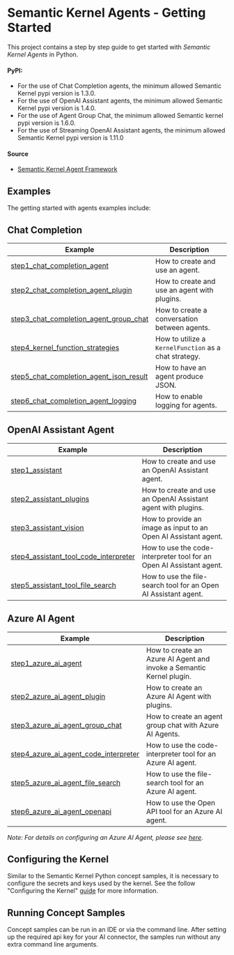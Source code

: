 # Semantic Kernel Agents - Getting Started

This project contains a step by step guide to get started with _Semantic Kernel Agents_ in Python.

#### PyPI:

- For the use of Chat Completion agents, the minimum allowed Semantic Kernel pypi version is 1.3.0.
- For the use of OpenAI Assistant agents, the minimum allowed Semantic Kernel pypi version is 1.4.0.
- For the use of Agent Group Chat, the minimum allowed Semantic kernel pypi version is 1.6.0.
- For the use of Streaming OpenAI Assistant agents, the minimum allowed Semantic Kernel pypi version is 1.11.0

#### Source

- [Semantic Kernel Agent Framework](../../semantic_kernel/agents/)

## Examples

The getting started with agents examples include:

## Chat Completion

Example|Description
---|---
[step1_chat_completion_agent](../getting_started_with_agents/chat_completion/step1_chat_completion_agent.py)|How to create and use an agent.
[step2_chat_completion_agent_plugin](../getting_started_with_agents/chat_completion/step2_chat_completion_agent_plugin.py)|How to create and use an agent with plugins.
[step3_chat_completion_agent_group_chat](../getting_started_with_agents/chat_completion/step3_chat_completion_agent_group_chat.py)|How to create a conversation between agents.
[step4_kernel_function_strategies](../getting_started_with_agents/chat_completion/step4_kernel_function_strategies.py)|How to utilize a `KernelFunction` as a chat strategy.
[step5_chat_completion_agent_json_result](../getting_started_with_agents/chat_completion/step5_chat_completion_agent_json_result.py)|How to have an agent produce JSON.
[step6_chat_completion_agent_logging](../getting_started_with_agents/chat_completion/step6_chat_completion_agent_logging.py)|How to enable logging for agents.

## OpenAI Assistant Agent

Example|Description
---|---
[step1_assistant](../getting_started_with_agents/openai_assistant/step1_assistant.py)|How to create and use an OpenAI Assistant agent.
[step2_assistant_plugins](../getting_started_with_agents/openai_assistant/step2_assistant_plugins.py)| How to create and use an OpenAI Assistant agent with plugins.
[step3_assistant_vision](../getting_started_with_agents/openai_assistant/step3_assistant_vision.py)|How to provide an image as input to an Open AI Assistant agent.
[step4_assistant_tool_code_interpreter](../getting_started_with_agents/openai_assistant/step4_assistant_tool_code_interpreter.py)|How to use the code-interpreter tool for an Open AI Assistant agent.
[step5_assistant_tool_file_search](../getting_started_with_agents/openai_assistant/step5_assistant_tool_file_search.py)|How to use the file-search tool for an Open AI Assistant agent.

## Azure AI Agent

Example|Description
---|---
[step1_azure_ai_agent](../getting_started_with_agents/azure_ai_agent/step1_azure_ai_agent.py)|How to create an Azure AI Agent and invoke a Semantic Kernel plugin.
[step2_azure_ai_agent_plugin](../getting_started_with_agents/azure_ai_agent/step2_azure_ai_agent_plugin.py)|How to create an Azure AI Agent with plugins.
[step3_azure_ai_agent_group_chat](../getting_started_with_agents/azure_ai_agent/step3_azure_ai_agent_group_chat.py)|How to create an agent group chat with Azure AI Agents.
[step4_azure_ai_agent_code_interpreter](../getting_started_with_agents/azure_ai_agent/step4_azure_ai_agent_code_interpreter.py)|How to use the code-interpreter tool for an Azure AI agent.
[step5_azure_ai_agent_file_search](../getting_started_with_agents/azure_ai_agent/step5_azure_ai_agent_file_search.py)|How to use the file-search tool for an Azure AI agent.
[step6_azure_ai_agent_openapi](../getting_started_with_agents/azure_ai_agent/step6_azure_ai_agent_openapi.py)|How to use the Open API tool for an Azure AI  agent.

_Note: For details on configuring an Azure AI Agent, please see [here](../getting_started_with_agents/azure_ai_agent/README.md)._

## Configuring the Kernel

Similar to the Semantic Kernel Python concept samples, it is necessary to configure the secrets
and keys used by the kernel. See the follow "Configuring the Kernel" [guide](../concepts/README.md#configuring-the-kernel) for
more information.

## Running Concept Samples

Concept samples can be run in an IDE or via the command line. After setting up the required api key
for your AI connector, the samples run without any extra command line arguments.
